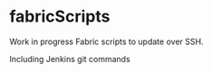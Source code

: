 fabricScripts
=============

Work in progress Fabric scripts to update over SSH.

Including Jenkins git commands
